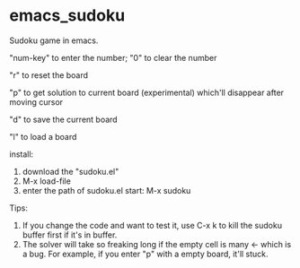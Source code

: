# emacs_sudoku
Sudoku game in emacs.

"num-key" to enter the number; "0" to clear the number

"r" to reset the board

"p" to get solution to current board (experimental) which'll disappear after moving cursor

"d" to save the current board

"l" to load a board

install:
1) download the "sudoku.el"
2) M-x load-file
3) enter the path of sudoku.el
start:
M-x sudoku

Tips:
1. If you change the code and want to test it, use C-x k to kill the sudoku buffer first if it's in buffer.
2. The solver will take so freaking long if the empty cell is many <- which is a bug. For example, if you enter "p" with a empty board, it'll stuck.
